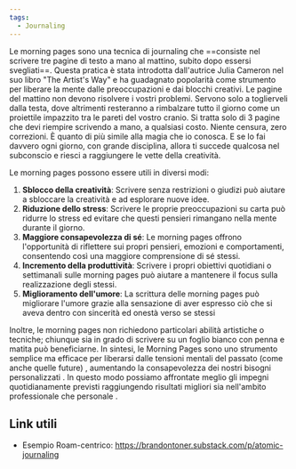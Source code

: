 ```yaml
---
tags:
  - Journaling
---
```

Le morning pages sono una tecnica di journaling che ==consiste nel scrivere tre pagine di testo a mano al mattino, subito dopo essersi svegliati==.
Questa pratica è stata introdotta dall'autrice Julia Cameron nel suo libro "The Artist's Way" e ha guadagnato popolarità come strumento per liberare la mente dalle preoccupazioni e dai blocchi creativi.
Le pagine del mattino non devono risolvere i vostri problemi. Servono solo a toglierveli dalla testa, dove altrimenti resteranno a rimbalzare tutto il giorno come un proiettile impazzito tra le pareti del vostro cranio.
Si tratta solo di 3 pagine che devi riempire scrivendo a mano, a qualsiasi costo. Niente censura, zero correzioni. È quanto di più simile alla magia che io conosca. E se lo fai davvero ogni giorno, con grande disciplina, allora ti succede qualcosa nel subconscio e riesci a raggiungere le vette della creatività.

Le morning pages possono essere utili in diversi modi:

1. **Sblocco della creatività**: Scrivere senza restrizioni o giudizi può aiutare a sbloccare la creatività e ad esplorare nuove idee.
2. **Riduzione dello stress**: Scrivere le proprie preoccupazioni su carta può ridurre lo stress ed evitare che questi pensieri rimangano nella mente durante il giorno.
3. **Maggiore consapevolezza di sé**: Le morning pages offrono l'opportunità di riflettere sui propri pensieri, emozioni e comportamenti, consentendo così una maggiore comprensione di sé stessi.
4. **Incremento della produttività**: Scrivere i propri obiettivi quotidiani o settimanali sulle morning pages può aiutare a mantenere il focus sulla realizzazione degli stessi.
5. **Miglioramento dell'umore**: La scrittura delle morning pages può migliorare l'umore grazie alla sensazione di aver espresso ciò che si aveva dentro con sincerità ed onestà verso se stessi

Inoltre, le morning pages non richiedono particolari abilità artistiche o tecniche; chiunque sia in grado di scrivere su un foglio bianco con penna e matita può beneficiarne. 
In sintesi, le Morning Pages sono uno strumento semplice ma efficace per liberarsi dalle tensioni mentali del passato (come anche quelle future) , aumentando la consapevolezza dei nostri bisogni personalizzati . In questo modo possiamo affrontate meglio gli impegni quotidianamente previsti raggiungendo risultati migliori sia nell'ambito professionale che personale .

## Link utili
* Esempio Roam-centrico: https://brandontoner.substack.com/p/atomic-journaling

